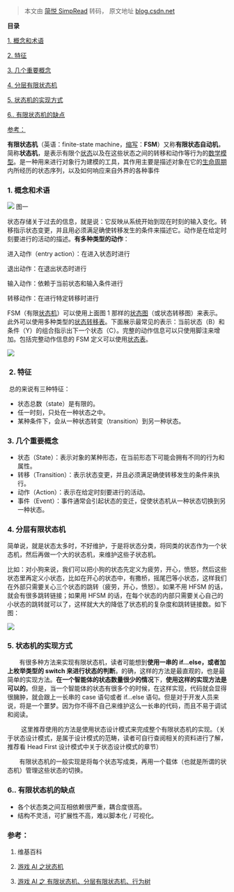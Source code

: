 > 本文由 [简悦 SimpRead](http://ksria.com/simpread/) 转码， 原文地址 [blog.csdn.net](https://blog.csdn.net/u013528298/article/details/88948525)

**目录**

[1. 概念和术语](#t0)

 [2. 特征](#t1)

[3. 几个重要概念](#t2)

[4. 分层有限状态机](#t3)

[5. 状态机的实现方式](#t4)

[6.. 有限状态机的缺点](#t5)

[参考：](#t6)

**有限状态机**（英语：finite-state machine，[缩写](https://zh.wikipedia.org/wiki/%E7%B8%AE%E5%AF%AB)：**FSM**）又称**有限状态自动机**，简称**状态机**，是表示有限个[状态](https://zh.wikipedia.org/wiki/%E7%8A%B6%E6%80%81)以及在这些状态之间的转移和动作等行为的[数学模型](https://zh.wikipedia.org/wiki/%E6%95%B0%E5%AD%A6%E6%A8%A1%E5%9E%8B)。是一种用来进行对象行为建模的工具，其作用主要是描述对象在它的[生命周期](https://so.csdn.net/so/search?q=%E7%94%9F%E5%91%BD%E5%91%A8%E6%9C%9F)内所经历的状态序列，以及如何响应来自外界的各种事件

### 1. 概念和术语

![](https://upload.wikimedia.org/wikipedia/commons/thumb/c/cf/Finite_state_machine_example_with_comments.svg/225px-Finite_state_machine_example_with_comments.svg.png) 图一

状态存储关于过去的信息，就是说：它反映从系统开始到现在时刻的输入变化。转移指示状态变更，并且用必须满足确使转移发生的条件来描述它。动作是在给定时刻要进行的活动的描述。**有多种类型的动作**：

进入动作（entry action）：在进入状态时进行

退出动作：在退出状态时进行

输入动作：依赖于当前状态和输入条件进行

转移动作：在进行特定转移时进行

FSM（有限[状态机](https://so.csdn.net/so/search?q=%E7%8A%B6%E6%80%81%E6%9C%BA)）可以使用上面图 1 那样的[状态图](https://zh.wikipedia.org/wiki/%E7%8A%B6%E6%80%81%E5%9B%BE)（或状态转移图）来表示。此外可以使用多种类型的[状态转移表](https://zh.wikipedia.org/wiki/%E7%8A%B6%E6%80%81%E8%BD%AC%E7%A7%BB%E8%A1%A8)。下面展示最常见的表示：当前状态（B）和条件（Y）的组合指示出下一个状态（C）。完整的动作信息可以只使用脚注来增加。包括完整动作信息的 FSM 定义可以使用[状态表](https://zh.wikipedia.org/w/index.php?title=%E8%99%9A%E6%8B%9F%E6%9C%89%E9%99%90%E7%8A%B6%E6%80%81%E6%9C%BA&action=edit&redlink=1)。

![](https://img-blog.csdnimg.cn/20190401151211689.png?x-oss-process=image/watermark,type_ZmFuZ3poZW5naGVpdGk,shadow_10,text_aHR0cHM6Ly9ibG9nLmNzZG4ubmV0L3UwMTM1MjgyOTg=,size_16,color_FFFFFF,t_70)

###  2. 特征

 总的来说有三种特征：

*   状态总数（state）是有限的。
*   任一时刻，只处在一种状态之中。
*   某种条件下，会从一种状态转变（transition）到另一种状态。

### 3. 几个重要概念

*   状态（State）：表示对象的某种形态，在当前形态下可能会拥有不同的行为和属性。
*   转移（Transition）：表示状态变更，并且必须满足确使转移发生的条件来执行。
*   动作（Action）：表示在给定时刻要进行的活动。
*   事件（Event）：事件通常会引起状态的变迁，促使状态机从一种状态切换到另一种状态。

### 4. 分层有限状态机

简单说，就是状态太多时，不好维护，于是将状态分类，将同类的状态作为一个状态机，然后再做一个大的状态机，来维护这些子状态机。

比如：对小狗来说，我们可以把小狗的状态先定义为疲劳，开心，愤怒，然后这些状态里再定义小状态，比如在开心的状态中，有撒桥，摇尾巴等小状态，这样我们在外部只需要关心三个状态的跳转（疲劳，开心，愤怒）。如果不用 HFSM 的话，就会有很多跳转链接；如果用 HFSM 的话，在每个状态的内部只需要关心自己的小状态的跳转就可以了，这样就大大的降低了状态机的复杂度和跳转链接数。如下图：

![](https://img-blog.csdn.net/20180402235124307?watermark/2/text/aHR0cDovL2Jsb2cuY3Nkbi5uZXQvQmlsbENZSg==/font/5a6L5L2T/fontsize/400/fill/I0JBQkFCMA==/dissolve/70/gravity/SouthEast)

### 5. 状态机的实现方式

       有很多种方法来实现有限状态机，读者可能想到**使用一串的 if...else，或者加上枚举类型的 switch 来进行状态的判断**。的确，这样的方法是最直观的，也是最简单的实现方法。**在一个智能体的状态数量很少的情况**下，**使用这样的实现方法是可以的**。但是，当一个智能体的状态有很多个的时候，在这样实现，代码就会显得很臃肿，就会跟上一长串的 case 语句或者 if...else 语句。但是对于开发人员来说，将是一个噩梦。因为你不得不自己来维护这么一长串的代码，而且不易于调试和阅读。

        这里推荐使用的方法是使用状态设计模式来完成整个有限状态机的实现。（关于状态设计模式，是属于设计模式的范畴，读者可自行查阅相关的资料进行了解，推荐看 Head First 设计模式中关于状态设计模式的章节）

       有限状态机的一般实现是将每个状态写成类，再用一个载体（也就是所谓的状态机）管理这些状态的切换。

### 6.. 有限状态机的缺点

*   各个状态类之间互相依赖很严重，耦合度很高。
*   结构不灵活，可扩展性不高，难以脚本化 / 可视化。

### 参考：

1. 维基百科 

2. [游戏 AI 之状态机](https://blog.csdn.net/i_dovelemon/article/details/10012911)

3. [游戏 AI 之 有限状态机、分层有限状态机、行为树](https://blog.csdn.net/BillCYJ/article/details/79797228)